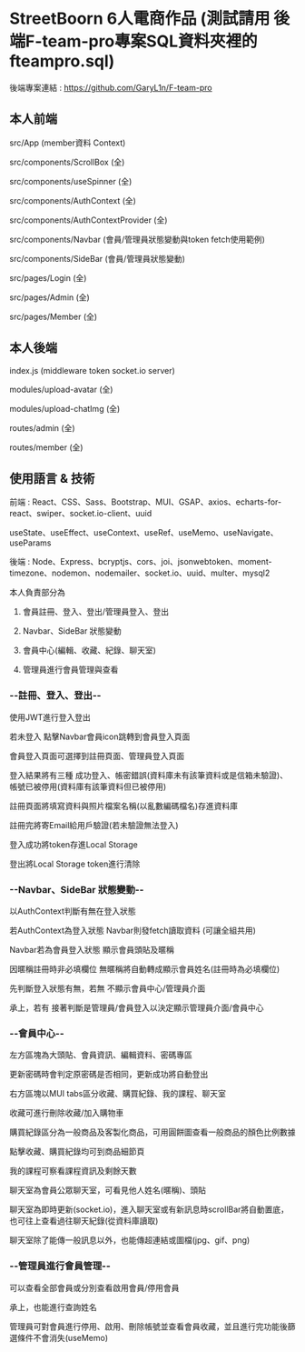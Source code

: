 # StreetBoorn 6人電商作品 (測試請用 後端F-team-pro專案SQL資料夾裡的fteampro.sql)

後端專案連結 : https://github.com/GaryL1n/F-team-pro

## 本人前端
src/App (member資料 Context)

src/components/ScrollBox (全)

src/components/useSpinner (全)

src/components/AuthContext (全)

src/components/AuthContextProvider (全)

src/components/Navbar (會員/管理員狀態變動與token fetch使用範例)

src/components/SideBar (會員/管理員狀態變動)

src/pages/Login (全)

src/pages/Admin (全)

src/pages/Member (全)
## 本人後端
index.js (middleware token socket.io server)

modules/upload-avatar (全)

modules/upload-chatImg (全)

routes/admin (全)

routes/member (全)

## 使用語言 & 技術

 前端 : React、CSS、Sass、Bootstrap、MUI、GSAP、axios、echarts-for-react、swiper、socket.io-client、uuid

   useState、useEffect、useContext、useRef、useMemo、useNavigate、useParams

 後端 : Node、Express、bcryptjs、cors、joi、jsonwebtoken、moment-timezone、nodemon、nodemailer、socket.io、uuid、multer、mysql2

本人負責部分為

1. 會員註冊、登入、登出/管理員登入、登出

2. Navbar、SideBar 狀態變動

3. 會員中心(編輯、收藏、紀錄、聊天室)

4. 管理員進行會員管理與查看


### --註冊、登入、登出--

使用JWT進行登入登出

若未登入 點擊Navbar會員icon跳轉到會員登入頁面

會員登入頁面可選擇到註冊頁面、管理員登入頁面

登入結果將有三種 成功登入、帳密錯誤(資料庫未有該筆資料或是信箱未驗證)、帳號已被停用(資料庫有該筆資料但已被停用)

註冊頁面將填寫資料與照片檔案名稱(以亂數編碼檔名)存進資料庫

註冊完將寄Email給用戶驗證(若未驗證無法登入)

登入成功將token存進Local Storage

登出將Local Storage token進行清除

### --Navbar、SideBar 狀態變動--

以AuthContext判斷有無在登入狀態

若AuthContext為登入狀態 Navbar則發fetch讀取資料 (可讓全組共用)

Navbar若為會員登入狀態 顯示會員頭貼及暱稱

因暱稱註冊時非必填欄位 無暱稱將自動轉成顯示會員姓名(註冊時為必填欄位)

先判斷登入狀態有無，若無 不顯示會員中心/管理員介面

承上，若有 接著判斷是管理員/會員登入以決定顯示管理員介面/會員中心

### --會員中心--

左方區塊為大頭貼、會員資訊、編輯資料、密碼專區

更新密碼時會判定原密碼是否相同，更新成功將自動登出

右方區塊以MUI tabs區分收藏、購買紀錄、我的課程、聊天室

收藏可進行刪除收藏/加入購物車

購買紀錄區分為一般商品及客製化商品，可用圓餅圖查看一般商品的顏色比例數據

點擊收藏、購買紀錄均可到商品細節頁

我的課程可察看課程資訊及剩餘天數

聊天室為會員公眾聊天室，可看見他人姓名(暱稱)、頭貼

聊天室為即時更新(socket.io)，進入聊天室或有新訊息時scrollBar將自動置底，也可往上查看過往聊天紀錄(從資料庫讀取)

聊天室除了能傳一般訊息以外，也能傳超連結或圖檔(jpg、gif、png)

### --管理員進行會員管理--

可以查看全部會員或分別查看啟用會員/停用會員

承上，也能進行查詢姓名

管理員可對會員進行停用、啟用、刪除帳號並查看會員收藏，並且進行完功能後篩選條件不會消失(useMemo)